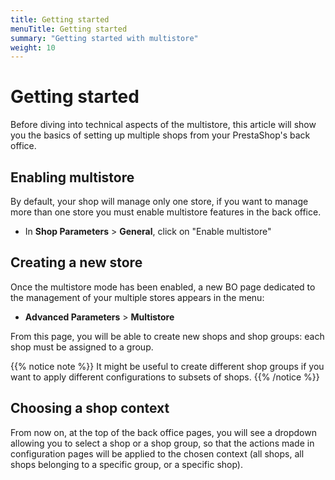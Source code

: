 ```yaml
---
title: Getting started
menuTitle: Getting started
summary: "Getting started with multistore"
weight: 10
---
```


# Getting started

Before diving into technical aspects of the multistore, this article will show you the basics of setting up multiple shops from your PrestaShop's back office.

## Enabling multistore

By default, your shop will manage only one store, if you want to manage more than one store you must enable multistore features in the back office.

- In **Shop Parameters** > **General**, click on "Enable multistore"

## Creating a new store

Once the multistore mode has been enabled, a new BO page dedicated to the management of your multiple stores appears in the menu:

- **Advanced Parameters** > **Multistore**

From this page, you will be able to create new shops and shop groups: each shop must be assigned to a group. 

{{% notice note %}}
It might be useful to create different shop groups if you want to apply different configurations to subsets of shops.
{{% /notice %}}

## Choosing a shop context

From now on, at the top of the back office pages, you will see a dropdown allowing you to select a shop or a shop group, so that the actions made in configuration pages will be applied to the chosen context (all shops, all shops belonging to a specific group, or a specific shop).